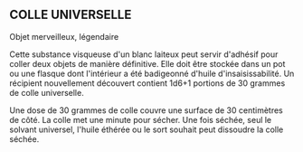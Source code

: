 ## COLLE UNIVERSELLE

Objet merveilleux, légendaire

Cette substance visqueuse d'un blanc laiteux peut servir
d'adhésif pour coller deux objets de manière définitive. Elle
doit être stockée dans un pot ou une flasque dont l'intérieur
a été badigeonné d'huile d'insaisissabilité. Un récipient
nouvellement découvert contient 1d6+1 portions de 30
grammes de colle universelle.

Une dose de 30 grammes de colle couvre une surface de
30 centimètres de côté. La colle met une minute pour sécher.
Une fois séchée, seul le solvant universel, l'huile éthérée ou
le sort souhait peut dissoudre la colle séchée.
